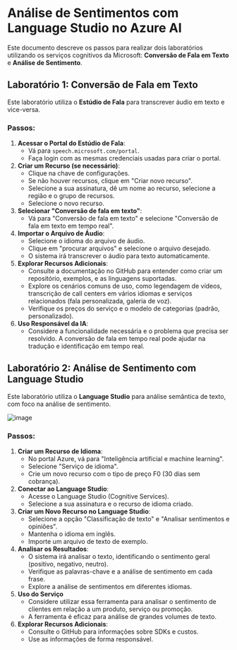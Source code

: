 # Análise de Sentimentos com Language Studio no Azure AI

Este documento descreve os passos para realizar dois laboratórios utilizando os serviços cognitivos da Microsoft: **Conversão de Fala em Texto** e **Análise de Sentimento**.

## Laboratório 1: Conversão de Fala em Texto

Este laboratório utiliza o **Estúdio de Fala** para transcrever áudio em texto e vice-versa.

### Passos:

1.  **Acessar o Portal do Estúdio de Fala**:
    *   Vá para `speech.microsoft.com/portal`.
    *   Faça login com as mesmas credenciais usadas para criar o portal.
2.  **Criar um Recurso (se necessário)**:
    *   Clique na chave de configurações.
    *   Se não houver recursos, clique em "Criar novo recurso".
    *   Selecione a sua assinatura, dê um nome ao recurso, selecione a região e o grupo de recursos.
    *   Selecione o novo recurso.
3.  **Selecionar "Conversão de fala em texto"**:
    *   Vá para "Conversão de fala em texto" e selecione "Conversão de fala em texto em tempo real".
4.  **Importar o Arquivo de Áudio**:
    *   Selecione o idioma do arquivo de áudio.
    *   Clique em "procurar arquivos" e selecione o arquivo desejado.
    *   O sistema irá transcrever o áudio para texto automaticamente.
5.  **Explorar Recursos Adicionais**:
    *   Consulte a documentação no GitHub para entender como criar um repositório, exemplos, e as linguagens suportadas.
    *   Explore os cenários comuns de uso, como legendagem de vídeos, transcrição de call centers em vários idiomas e serviços relacionados (fala personalizada, galeria de voz).
    *   Verifique os preços do serviço e o modelo de categorias (padrão, personalizado).
6. **Uso Responsável da IA**:
   * Considere a funcionalidade necessária e o problema que precisa ser resolvido. A conversão de fala em tempo real pode ajudar na tradução e identificação em tempo real.

## Laboratório 2: Análise de Sentimento com Language Studio

Este laboratório utiliza o **Language Studio** para análise semântica de texto, com foco na análise de sentimento.

![image](https://github.com/user-attachments/assets/c591187f-4eee-4bf6-848c-6cc88584337a)

### Passos:

1.  **Criar um Recurso de Idioma**:
    *   No portal Azure, vá para "Inteligência artificial e machine learning".
    *   Selecione "Serviço de idioma".
    *   Crie um novo recurso com o tipo de preço F0 (30 dias sem cobrança).
2.  **Conectar ao Language Studio**:
    *   Acesse o Language Studio (Cognitive Services).
    *   Selecione a sua assinatura e o recurso de idioma criado.
3.  **Criar um Novo Recurso no Language Studio**:
    *   Selecione a opção "Classificação de texto" e "Analisar sentimentos e opiniões".
    *   Mantenha o idioma em inglês.
    *   Importe um arquivo de texto de exemplo.
4.  **Analisar os Resultados**:
    *   O sistema irá analisar o texto, identificando o sentimento geral (positivo, negativo, neutro).
    *   Verifique as palavras-chave e a análise de sentimento em cada frase.
    *   Explore a análise de sentimentos em diferentes idiomas.
5. **Uso do Serviço**
    *   Considere utilizar essa ferramenta para analisar o sentimento de clientes em relação a um produto, serviço ou promoção.
    *   A ferramenta é eficaz para análise de grandes volumes de texto.
6.  **Explorar Recursos Adicionais**:
    *   Consulte o GitHub para informações sobre SDKs e custos.
    *   Use as informações de forma responsável.
